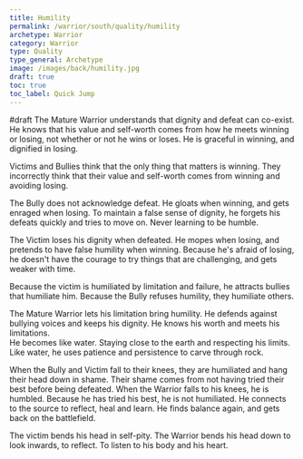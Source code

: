 ```yaml
---
title: Humility
permalink: /warrior/south/quality/humility
archetype: Warrior
category: Warrior
type: Quality
type_general: Archetype
image: /images/back/humility.jpg
draft: true
toc: true
toc_label: Quick Jump
---
```

 #draft The Mature Warrior understands that dignity and defeat can co-exist. He knows that his value and self-worth comes from how he meets winning or losing, not whether or not he wins or loses. He is graceful in winning, and dignified in losing.   
  
Victims and Bullies think that the only thing that matters is winning. They incorrectly think that their value and self-worth comes from winning and avoiding losing.   
  
The Bully does not acknowledge defeat. He gloats when winning, and gets enraged when losing.  To maintain a false sense of dignity, he forgets his defeats quickly and tries to move on. Never learning to be humble.  
  
The Victim loses his dignity when defeated. He mopes when losing, and pretends to have false humility when winning. Because he's afraid of losing, he doesn't have the courage to try things that are challenging, and gets weaker with time.   
  
Because the victim is humiliated by limitation and failure, he attracts bullies that humiliate him. Because the Bully refuses humility, they humiliate others.   
  
The Mature Warrior lets his limitation bring humility. He defends against bullying voices and keeps his dignity. He knows his worth and meets his limitations.  
He becomes like water. Staying close to the earth and respecting his limits. Like water, he uses patience and persistence to carve through rock.  
  
When the Bully and Victim fall to their knees, they are humiliated and hang their head down in shame. Their shame comes from not having tried their best before being defeated. When the Warrior falls to his knees, he is humbled. Because he has tried his best, he is not humiliated. He connects to the source to reflect, heal and learn. He finds balance again, and gets back on the battlefield.    
  
The victim bends his head in self-pity. The Warrior bends his head down to look inwards, to reflect. To listen to his body and his heart. 
